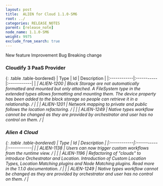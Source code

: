 ```yaml
---
layout: post
title:  ALIEN for Cloud 1.1.0-SM6
root: ../
categories: RELEASE_NOTES
parent: [release_note]
node_name: 1.1.0-SM6
weight: 9975
exclude_from_search: true
---
```





<i class="fa fa-plus text-success"></i> New feature <i class="fa fa-level-up text-primary"></i> Improvement  <i class="fa fa-bug text-danger"></i> Bug <i class="fa fa-exclamation-triangle text-warning"></i> Breaking change


### Cloudify 3 PaaS Provider



  {: .table .table-bordered}
  | Type        | Id         | Description |
  |:------------|:-----------|:------------|
      |  <i class="fa fa-exclamation-triangle text-warning">  <i class="fa fa-level-up text-primary"></i> | ALIEN-1200 | Block Storage are not automatically formatted and mounted but only attached. A FileSystem type in the extended types allows formatting and mounting them. The device property has been added to the block storage so people can retrieve it in a relationship. /  |
    |  <i class="fa fa-level-up text-primary"></i> | ALIEN-1201 | Network mapping to private and public follows the location refactoring. /  |
    |  <i class="fa fa-level-up text-primary"></i> | ALIEN-1249 | Native types workflow cannot be changed as they are provided by orchestrator and user has no control on them. /  |
    


### Alien 4 Cloud



  {: .table .table-bordered}
  | Type        | Id         | Description |
  |:------------|:-----------|:------------|
    |  <i class="fa fa-plus text-success"></i> | ALIEN-1138 | Users can now trigger custom workflows from the runtime view. /  |
    |  <i class="fa fa-exclamation-triangle text-warning">  <i class="fa fa-plus text-success"></i> | ALIEN-1196 | Refactoring of "clouds" to introduce Orchestrator and Location. Introduction of Custom Location Types,  Location Matching plugins and Node Matching plugins. Read more in the 1.1.0 documentation. /  |
      |  <i class="fa fa-level-up text-primary"></i> | ALIEN-1249 | Native types workflow cannot be changed as they are provided by orchestrator and user has no control on them. /  |
    

